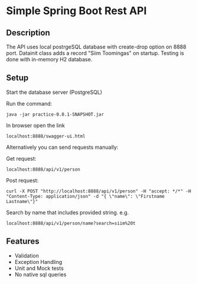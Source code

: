 # Simple Spring Boot Rest API

## Description
The API uses local postrgeSQL database with create-drop option on 8888 port. Datainit class adds a record "Siim Toomingas" on startup.
Testing is done with in-memory H2 database.

## Setup
Start the database server (PostgreSQL)

Run the command:

    java -jar practice-0.0.1-SNAPSHOT.jar

In browser open the link

    localhost:8888/swagger-ui.html

Alternatively you can send requests manually:<br>

Get request:

    localhost:8888/api/v1/person

Post request:

    curl -X POST "http://localhost:8888/api/v1/person" -H "accept: */*" -H "Content-Type: application/json" -d "{ \"name\": \"Firstname Lastname\"}"

Search by name that includes provided string. e.g.

    localhost:8888/api/v1/person/name?search=siim%20t
     
## Features
* Validation
* Exception Handling
* Unit and Mock tests
* No native sql queries

